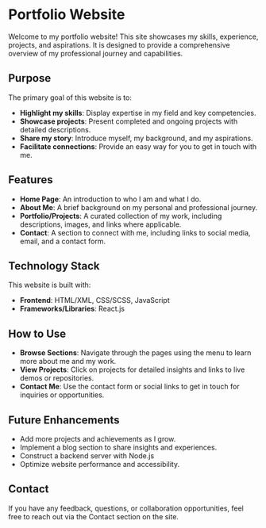 # Portfolio Website
Welcome to my portfolio website! This site showcases my skills, experience, projects, and aspirations. It is designed to provide a comprehensive overview of my professional journey and capabilities.

## Purpose
The primary goal of this website is to:

- **Highlight my skills**: Display expertise in my field and key competencies.
- **Showcase projects**: Present completed and ongoing projects with detailed descriptions.
- **Share my story**: Introduce myself, my background, and my aspirations.
- **Facilitate connections**: Provide an easy way for you to get in touch with me.

## Features
- **Home Page**: An introduction to who I am and what I do.
- **About Me**: A brief background on my personal and professional journey.
- **Portfolio/Projects**: A curated collection of my work, including descriptions, images, and links where applicable.
- **Contact**: A section to connect with me, including links to social media, email, and a contact form.

## Technology Stack
This website is built with:

- **Frontend**: HTML/XML, CSS/SCSS, JavaScript
- **Frameworks/Libraries**: React.js

## How to Use
- **Browse Sections**: Navigate through the pages using the menu to learn more about me and my work.
- **View Projects**: Click on projects for detailed insights and links to live demos or repositories.
- **Contact Me**: Use the contact form or social links to get in touch for inquiries or opportunities.

## Future Enhancements
- Add more projects and achievements as I grow.
- Implement a blog section to share insights and experiences.
- Construct a backend server with Node.js
- Optimize website performance and accessibility.

## Contact
If you have any feedback, questions, or collaboration opportunities, feel free to reach out via the Contact section on the site.

